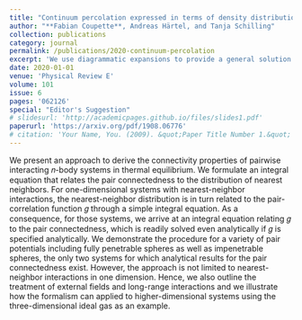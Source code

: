 ```yaml
---
title: "Continuum percolation expressed in terms of density distributions"
author: "**Fabian Coupette**, Andreas Härtel, and Tanja Schilling"
collection: publications
category: journal
permalink: /publications/2020-continuum-percolation
excerpt: 'We use diagrammatic expansions to provide a general solution to finite-range continuum percolation models in one dimension.'
date: 2020-01-01
venue: 'Physical Review E'
volume: 101
issue: 6
pages: '062126'
special: "Editor's Suggestion"
# slidesurl: 'http://academicpages.github.io/files/slides1.pdf'
paperurl: 'https://arxiv.org/pdf/1908.06776'
# citation: 'Your Name, You. (2009). &quot;Paper Title Number 1.&quot; <i>Journal 1</i>. 1(1).'
---
```


We present an approach to derive the connectivity properties of pairwise interacting 𝑛-body systems in thermal equilibrium. We formulate an integral equation that relates the pair connectedness to the distribution of nearest neighbors. For one-dimensional systems with nearest-neighbor interactions, the nearest-neighbor distribution is in turn related to the pair-correlation function 𝑔 through a simple integral equation. As a consequence, for those systems, we arrive at an integral equation relating 𝑔 to the pair connectedness, which is readily solved even analytically if 𝑔 is specified analytically. We demonstrate the procedure for a variety of pair potentials including fully penetrable spheres as well as impenetrable spheres, the only two systems for which analytical results for the pair connectedness exist. However, the approach is not limited to nearest-neighbor interactions in one dimension. Hence, we also outline the treatment of external fields and long-range interactions and we illustrate how the formalism can applied to higher-dimensional systems using the three-dimensional ideal gas as an example.